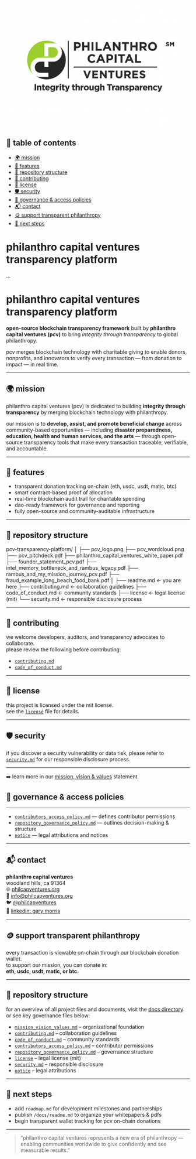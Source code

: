 <p align="center">
  <img src="./Philanthro-Capital-Ventures/media/pcv_logo.png" width="500" alt="philanthro capital ventures logo">
</p>

## 📑 table of contents
- [🌍 mission](#-mission)
- [🔗 features](#-features)
- [🧠 repository structure](#-repository-structure)
- [🤝 contributing](#-contributing)
- [🧾 license](#-license)
- [🛡️ security](#-security)
- [🧩 governance & access policies](#-governance--access-policies)
- [📬 contact](#-contact)
- [🪙 support transparent philanthropy](#-support-transparent-philanthropy)
- [🔮 next steps](#-next-steps)

# philanthro capital ventures transparency platform
...

# philanthro capital ventures transparency platform

**open-source blockchain transparency framework** built by **philanthro capital ventures (pcv)** to bring *integrity through transparency* to global philanthropy.

pcv merges blockchain technology with charitable giving to enable donors, nonprofits, and innovators to verify every transaction — from donation to impact — in real time.

---

## 🌍 mission

philanthro capital ventures (pcv) is dedicated to building **integrity through transparency** by merging blockchain technology with philanthropy.  

our mission is to **develop, assist, and promote beneficial change** across community-based opportunities — including **disaster preparedness, education, health and human services, and the arts** — through open-source transparency tools that make every transaction traceable, verifiable, and accountable.

---

## 🔗 features

- transparent donation tracking on-chain (eth, usdc, usdt, matic, btc)  
- smart contract-based proof of allocation  
- real-time blockchain audit trail for charitable spending  
- dao-ready framework for governance and reporting  
- fully open-source and community-auditable infrastructure  

---

## 🧠 repository structure

pcv-transparency-platform/
│
├── pcv_logo.png
├── pcv_wordcloud.png
├── pcv_pitchdeck.pdf
├── philanthro_capital_ventures_white_paper.pdf
├── founder_statement_pcv.pdf
├── intel_memory_bottleneck_and_rambus_legacy.pdf
├── rambus_and_my_mission_journey_pcv.pdf
├── fraud_example_long_beach_food_bank.pdf
│
├── readme.md                 ← you are here
├── contributing.md           ← collaboration guidelines
├── code_of_conduct.md        ← community standards
├── license                   ← legal license (mit)
└── security.md               ← responsible disclosure process

---

## 🤝 contributing

we welcome developers, auditors, and transparency advocates to collaborate.  
please review the following before contributing:

- [`contributing.md`](./contributing.md)  
- [`code_of_conduct.md`](./code_of_conduct.md)

---

## 🧾 license

this project is licensed under the mit license.  
see the [`license`](./license) file for details.

---

## 🛡️ security

if you discover a security vulnerability or data risk, please refer to  
[`security.md`](./security.md) for our responsible disclosure process.

---

➡️ learn more in our [mission, vision & values](./mission_vision_values.md) statement.

## 🧩 governance & access policies

---

- [`contributors_access_policy.md`](./contributors_access_policy.md) — defines contributor permissions  
- [`repository_governance_policy.md`](./repository_governance_policy.md) — outlines decision-making & structure  
- [`notice`](./notice) — legal attributions and notices

---

## 📬 contact  

**philanthro capital ventures**  
woodland hills, ca 91364  
🌐 [philcapventures.org](https://philcapventures.org)  
📧 [info@philcapventures.org](mailto:info@philcapventures.org)  
🐦 [@philcapventures](https://x.com/philcapventures)  
💼 [linkedin: gary morris](https://www.linkedin.com/in/gary-morris-19b67219/)  

---

## 🪙 support transparent philanthropy

every transaction is viewable on-chain through our blockchain donation wallet.  
to support our mission, you can donate in:  
**eth, usdc, usdt, matic, or btc.**

---

## 🧠 repository structure

for an overview of all project files and documents, visit the [docs directory](./docs/)  
or see key governance files below:

- [`mission_vision_values.md`](./mission_vision_values.md) – organizational foundation  
- [`contributing.md`](./contributing.md) – collaboration guidelines  
- [`code_of_conduct.md`](./code_of_conduct.md) – community standards  
- [`contributors_access_policy.md`](./contributors_access_policy.md) – contributor permissions  
- [`repository_governance_policy.md`](./repository_governance_policy.md) – governance structure  
- [`license`](./license) – legal license (mit)  
- [`security.md`](./security.md) – responsible disclosure  
- [`notice`](./notice) – legal attributions  

---

## 🔮 next steps

- add `roadmap.md` for development milestones and partnerships  
- publish `/docs/readme.md` to organize your whitepapers & pdfs  
- begin transparent wallet tracking for pcv on-chain donations

---

> “philanthro capital ventures represents a new era of philanthropy — enabling communities worldwide to give confidently and see measurable results.”
